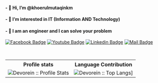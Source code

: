 <!---
khoerul225/khoerul225 is a ✨ special ✨ repository because its `README.md` (this file) appears on your GitHub profile.
You can click the Preview link to take a look at your changes.
--->
#### - 👋 Hi, I’m @khoerulmutaqinkm
#### - 👀 I’m interested in IT (Information AND Technology)
#### - 🤔  I am an engineer and I can solve your problem
<!-- #### - 📫 How to reach me : [Twitter](https://twitter.com/mutaqin225) -->



[![Facebook Badge](https://img.shields.io/badge/Facebook-1877F2?style=for-the-badge&logo=facebook&logoColor=white)](https://www.facebook.com/mutaqin.khoerul)
[![Youtube Badge](https://img.shields.io/badge/YouTube-FF0000?style=for-the-badge&logo=youtube&logoColor=white)](https://www.youtube.com/@mrepsilon4662) 
[![Linkedin Badge](https://img.shields.io/badge/LinkedIn-0077B5?style=for-the-badge&logo=linkedin&logoColor=white)](https://www.linkedin.com/in/khoerul-mutaqin-9866a1221/) 
[![Mail Badge](https://img.shields.io/badge/Gmail-D14836?style=for-the-badge&logo=gmail&logoColor=white)](mailto:khoerulmutaqin225@gmail.com)

<br/>

<p align="center">
   <table>
      <tr>
       <th>Profile stats  </th>
       <th>Language Contribution</th>
     </tr>
      <tr>
       <td><img alt="Devorein :: Profile Stats" src="https://github-readme-stats.vercel.app/api?username=anuraghazra&show_icons=true&theme=radical"> </td>
       <td><img alt="Devorein :: Top Langs]" src="https://github-readme-stats.vercel.app/api/top-langs/?username=khoerulmutaqinkm&langs_count=10&theme=merko&layout=compact&hide=html"> </td>
   </table>
</p>

<!-- <h3>My coding stack: </h3>
<p>
  <img alt=".NET" src="https://img.icons8.com/color/48/000000/.net-framework.png" />
  <img alt="Python" src="https://img.icons8.com/color/48/000000/python.png" />
  <img alt="Odoo" src="https://s10.gifyu.com/images/odoo.png" />
  <img alt="PostgreSql" src="https://img.icons8.com/color/48/000000/postgreesql.png" /> 
  <img alt="Javascript" src="https://img.icons8.com/color/50/000000/javascript.png" /> 
  <img alt="Docker" src="https://img.icons8.com/color/48/000000/docker-container.png" /> 
  <img alt="Github" src="https://img.icons8.com/doodle/48/000000/github.png" /> 
  <img alt="Xml" src="https://img.icons8.com/color/48/000000/xml-file.png" />
  </br>
</p>
 -->
<!-- ![GitHub repo size](https://img.shields.io/github/repo-size/khoerulmutaqinkm/odooapps?style=plastic) -->
<!-- ![GitHub language count](https://img.shields.io/github/languages/count/khoerulmutaqinkm/odooapps?style=plastic) -->
<!-- ![GitHub top language](https://img.shields.io/github/languages/top/khoerulmutaqinkm/odooapps?style=plastic) -->
<!-- ![GitHub last commit](https://img.shields.io/github/last-commit/khoerulmutaqinkm/odooapps?color=red&style=plastic) -->

<br/>
